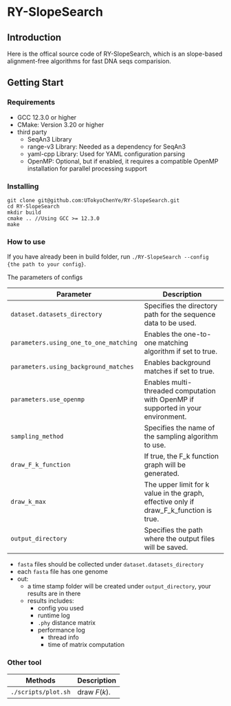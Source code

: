 # RY-SlopeSearch
## Introduction
Here is the offical source code of RY-SlopeSearch, which is an slope-based alignment-free algorithms for fast DNA seqs comparision.

## Getting Start
### Requirements
- GCC 12.3.0 or higher
- CMake: Version 3.20 or higher
- third party
  - SeqAn3 Library
  - range-v3 Library: Needed as a dependency for SeqAn3
  - yaml-cpp Library: Used for YAML configuration parsing
  - OpenMP: Optional, but if enabled, it requires a compatible OpenMP installation for parallel processing support

### Installing
```shell
git clone git@github.com:UTokyoChenYe/RY-SlopeSearch.git
cd RY-SlopeSearch
mkdir build
cmake .. //Using GCC >= 12.3.0
make
```
### How to use
If you have already been in build folder, run `./RY-SlopeSearch --config {the path to your config}`.

The parameters of configs

| Parameter                     | Description                                                                          |
|-------------------------------|--------------------------------------------------------------------------------------|
| `dataset.datasets_directory`  | Specifies the directory path for the sequence data to be used.                       |
| `parameters.using_one_to_one_matching` | Enables the one-to-one matching algorithm if set to true.                |
| `parameters.using_background_matches`  | Enables background matches if set to true.                               |
| `parameters.use_openmp`       | Enables multi-threaded computation with OpenMP if supported in your environment.     |
| `sampling_method`             | Specifies the name of the sampling algorithm to use.                                  |
| `draw_F_k_function`           | If true, the F_k function graph will be generated.                                   |
| `draw_k_max`                  | The upper limit for k value in the graph, effective only if draw_F_k_function is true.|
| `output_directory`            | Specifies the path where the output files will be saved.                             |
- `fasta` files should be collected under `dataset.datasets_directory`
- each `fasta` file has one genome
- out:
  - a time stamp folder will be created under `output_directory`, your results are in there
  - results includes:
    - config you used
    - runtime log
    - `.phy` distance matrix
    - performance log
      - thread info
      - time of matrix computation

### Other tool
| Methods                     | Description                                                                          |
|-------------------------------|--------------------------------------------------------------------------------------|
| `./scripts/plot.sh`  | draw $F(k)$.                       |

